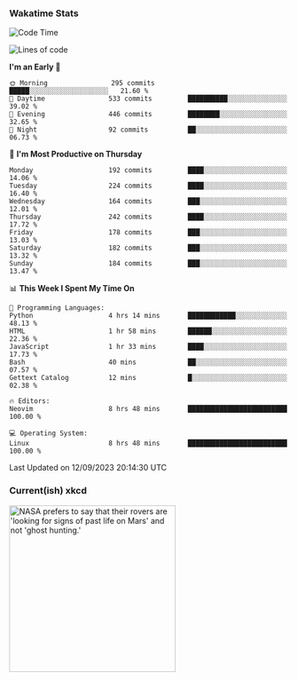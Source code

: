 ### Wakatime Stats
<!--START_SECTION:waka-->
![Code Time](http://img.shields.io/badge/Code%20Time-1%2C950%20hrs%2039%20mins-blue)

![Lines of code](https://img.shields.io/badge/From%20Hello%20World%20I%27ve%20Written-837.9%20thousand%20lines%20of%20code-blue)

**I'm an Early 🐤** 

```text
🌞 Morning                295 commits         █████░░░░░░░░░░░░░░░░░░░░   21.60 % 
🌆 Daytime                533 commits         ██████████░░░░░░░░░░░░░░░   39.02 % 
🌃 Evening                446 commits         ████████░░░░░░░░░░░░░░░░░   32.65 % 
🌙 Night                  92 commits          ██░░░░░░░░░░░░░░░░░░░░░░░   06.73 % 
```
📅 **I'm Most Productive on Thursday** 

```text
Monday                   192 commits         ████░░░░░░░░░░░░░░░░░░░░░   14.06 % 
Tuesday                  224 commits         ████░░░░░░░░░░░░░░░░░░░░░   16.40 % 
Wednesday                164 commits         ███░░░░░░░░░░░░░░░░░░░░░░   12.01 % 
Thursday                 242 commits         ████░░░░░░░░░░░░░░░░░░░░░   17.72 % 
Friday                   178 commits         ███░░░░░░░░░░░░░░░░░░░░░░   13.03 % 
Saturday                 182 commits         ███░░░░░░░░░░░░░░░░░░░░░░   13.32 % 
Sunday                   184 commits         ███░░░░░░░░░░░░░░░░░░░░░░   13.47 % 
```


📊 **This Week I Spent My Time On** 

```text
💬 Programming Languages: 
Python                   4 hrs 14 mins       ████████████░░░░░░░░░░░░░   48.13 % 
HTML                     1 hr 58 mins        ██████░░░░░░░░░░░░░░░░░░░   22.36 % 
JavaScript               1 hr 33 mins        ████░░░░░░░░░░░░░░░░░░░░░   17.73 % 
Bash                     40 mins             ██░░░░░░░░░░░░░░░░░░░░░░░   07.57 % 
Gettext Catalog          12 mins             █░░░░░░░░░░░░░░░░░░░░░░░░   02.38 % 

🔥 Editors: 
Neovim                   8 hrs 48 mins       █████████████████████████   100.00 % 

💻 Operating System: 
Linux                    8 hrs 48 mins       █████████████████████████   100.00 % 
```


 Last Updated on 12/09/2023 20:14:30 UTC
<!--END_SECTION:waka-->

### Current(ish) xkcd
<a id="xkcd-a" title="NASA prefers to say that their rovers are 'looking for signs of past life on Mars' and not 'ghost hunting.'" href="https://www.xkcd.com" target="_blank">
        <img align="center" id="xkcd-img" src="https://imgs.xkcd.com/comics/exoplanet_observation.png" alt="NASA prefers to say that their rovers are 'looking for signs of past life on Mars' and not 'ghost hunting.'" height=300 />
</a>
